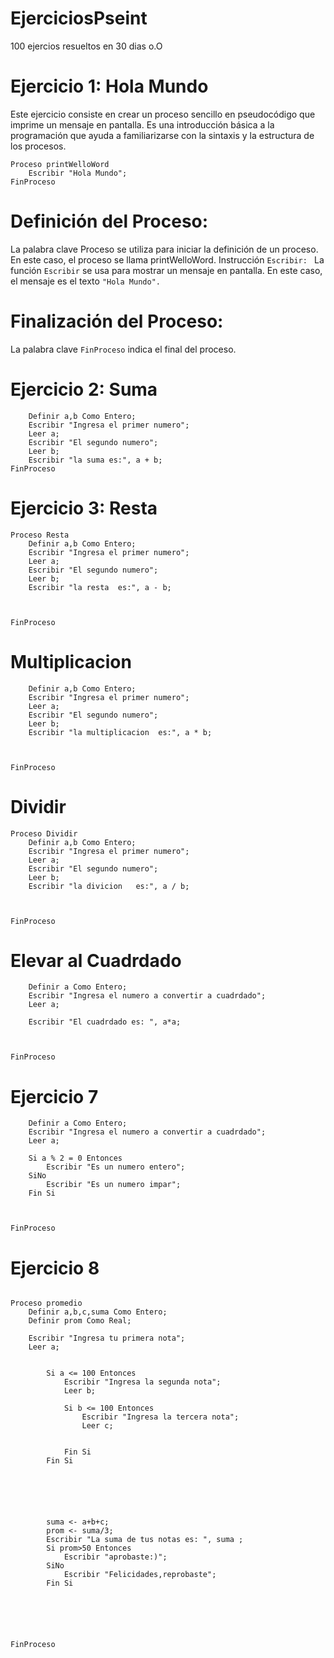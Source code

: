 # EjerciciosPseint
100 ejercios resueltos en 30 dias o.O
# Ejercicio 1: Hola Mundo
Este ejercicio consiste en crear un proceso sencillo en pseudocódigo que imprime un mensaje en pantalla. Es una introducción básica a la programación que ayuda a familiarizarse con la sintaxis y la estructura de los procesos.

```
Proceso printWelloWord
    Escribir "Hola Mundo";
FinProceso
```
# Definición del Proceso:

La palabra clave Proceso se utiliza para iniciar la definición de un proceso. En este caso, el proceso se llama printWelloWord.
Instrucción ```Escribir: ```
La función ```Escribir``` se usa para mostrar un mensaje en pantalla. En este caso, el mensaje es el texto ```"Hola Mundo".```
# Finalización del Proceso:
La palabra clave ```FinProceso``` indica el final del proceso.

# Ejercicio 2: Suma
```Proceso Suma
	Definir a,b Como Entero;
	Escribir "Ingresa el primer numero";
	Leer a;
	Escribir "El segundo numero";
	Leer b;
	Escribir "la suma es:", a + b;
FinProceso

```

# Ejercicio 3: Resta
```
Proceso Resta
	Definir a,b Como Entero;
	Escribir "Ingresa el primer numero";
	Leer a;
	Escribir "El segundo numero";
	Leer b;
	Escribir "la resta  es:", a - b;
	
	
	
FinProceso

```

# Multiplicacion
```Proceso Multiplicar
	Definir a,b Como Entero;
	Escribir "Ingresa el primer numero";
	Leer a;
	Escribir "El segundo numero";
	Leer b;
	Escribir "la multiplicacion  es:", a * b;
	
	
	
FinProceso
```
# Dividir
```
Proceso Dividir
	Definir a,b Como Entero;
	Escribir "Ingresa el primer numero";
	Leer a;
	Escribir "El segundo numero";
	Leer b;
	Escribir "la divicion   es:", a / b;
	
	
	
FinProceso
```

# Elevar al Cuadrdado

```Proceso cuadrdadoNumero
	Definir a Como Entero;
	Escribir "Ingresa el numero a convertir a cuadrdado";
	Leer a;
	
	Escribir "El cuadrdado es: ", a*a;
	
	
	
FinProceso
```

# Ejercicio 7
```Proceso parImpar
	Definir a Como Entero;
	Escribir "Ingresa el numero a convertir a cuadrdado";
	Leer a;
	
	Si a % 2 = 0 Entonces
		Escribir "Es un numero entero";
	SiNo
		Escribir "Es un numero impar";
	Fin Si
	
	
	
FinProceso
```
# Ejercicio 8

```

Proceso promedio
	Definir a,b,c,suma Como Entero;
	Definir prom Como Real;
	
	Escribir "Ingresa tu primera nota";
	Leer a;
	
	
		Si a <= 100 Entonces
			Escribir "Ingresa la segunda nota";
			Leer b;
			
			Si b <= 100 Entonces
				Escribir "Ingresa la tercera nota";
				Leer c;
				
				
			Fin Si
		Fin Si
		
			
	
	

	
		suma <- a+b+c;
		prom <- suma/3;
		Escribir "La suma de tus notas es: ", suma ;
		Si prom>50 Entonces
			Escribir "aprobaste:)";
		SiNo
			Escribir "Felicidades,reprobaste";
		Fin Si
		
		

	
	
	
FinProceso

```